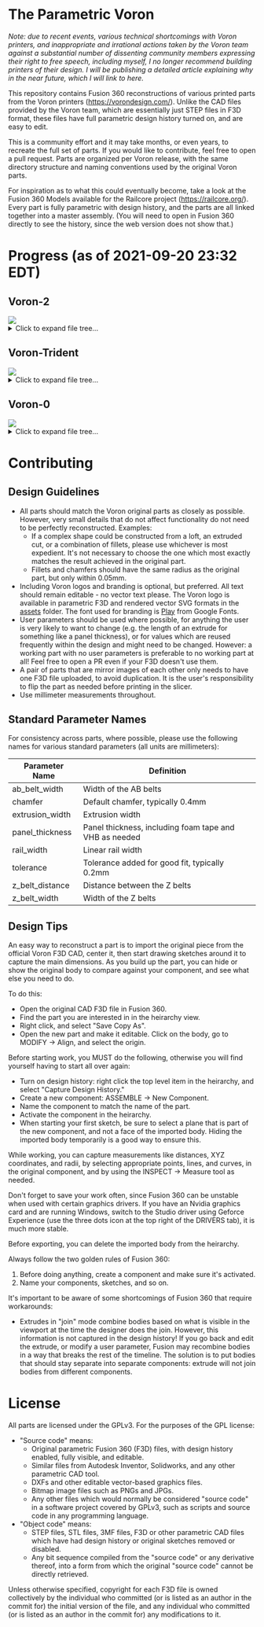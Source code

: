 # The Parametric Voron

_Note: due to recent events, various technical shortcomings with Voron printers,
and inappropriate and irrational actions taken by the Voron team against a
substantial number of dissenting community members expressing their right to
free speech, including myself, I no longer recommend building printers of their
design. I will be publishing a detailed article explaining why in the near future, which I will link to here._

This repository contains Fusion 360 reconstructions of various printed parts from the Voron printers (https://vorondesign.com/). Unlike the CAD files provided by the Voron team, which are essentially just STEP files in F3D format, these files have full parametric design history turned on, and are easy to edit.

This is a community effort and it may take months, or even years, to recreate the full set of parts. If you would like to contribute, feel free to open a pull request. Parts are organized per Voron release, with the same directory structure and naming conventions used by the original Voron parts.

For inspiration as to what this could eventually become, take a look at the Fusion 360 Models available for the Railcore project (https://railcore.org/). Every part is fully parametric with design history, and the parts are all linked together into a master assembly. (You will need to open in Fusion 360 directly to see the history, since the web version does not show that.)

<!-- BEGIN_STATS generated by scripts/stats.py, do not edit -->
# Progress (as of 2021-09-20 23:32 EDT)

## Voron-2
<img src="https://progress-bar.dev/47?width=500&title_width=50&title=%2060%2f129"/>

<details markdown="1"><summary markdown="1">Click to expand file tree...</summary>

- :black_large_square: TEST_PRINTS (1/3, 33%)
  - :black_large_square: Filament Card Caddy 25 ([stl](https://github.com/VoronDesign/Voron-2/blob/Voron2.4/STLs/TEST_PRINTS/Filament%20Card%20Caddy%2025.stl))
  - :black_large_square: Filament Card ([stl](https://github.com/VoronDesign/Voron-2/blob/Voron2.4/STLs/TEST_PRINTS/Filament%20Card.stl))
  - :white_check_mark: [Voron_Design_Cube_v7](./Voron-2/TEST_PRINTS/Voron_Design_Cube_v7.f3d) ([stl](https://github.com/VoronDesign/Voron-2/blob/Voron2.4/STLs/TEST_PRINTS/Voron_Design_Cube_v7.stl), [f3d](./Voron-2/TEST_PRINTS/Voron_Design_Cube_v7.f3d))
- :black_large_square: VORON2.4 (59/126, 47%)
  - :black_large_square: Electronics_Compartment (3/15, 20%)
    - :black_large_square: DIN_Brackets (2/8, 25%)
      - :black_large_square: duet_duex_bracket_x2 ([stl](https://github.com/VoronDesign/Voron-2/blob/Voron2.4/STLs/VORON2.4/Electronics_Compartment/DIN_Brackets/duet_duex_bracket_x2.stl))
      - :black_large_square: lrs_psu_bracket_clip ([stl](https://github.com/VoronDesign/Voron-2/blob/Voron2.4/STLs/VORON2.4/Electronics_Compartment/DIN_Brackets/lrs_psu_bracket_clip.stl))
      - :white_check_mark: [pcb_din_clip_x3](./Voron-2/VORON2.4/Electronics_Compartment/DIN_Brackets/pcb_din_clip_x3.f3d) ([stl](https://github.com/VoronDesign/Voron-2/blob/Voron2.4/STLs/VORON2.4/Electronics_Compartment/DIN_Brackets/pcb_din_clip_x3.stl), [f3d](./Voron-2/VORON2.4/Electronics_Compartment/DIN_Brackets/pcb_din_clip_x3.f3d))
      - :black_large_square: ramps_bracket_x2 ([stl](https://github.com/VoronDesign/Voron-2/blob/Voron2.4/STLs/VORON2.4/Electronics_Compartment/DIN_Brackets/ramps_bracket_x2.stl))
      - :black_large_square: raspberrypi_bracket ([stl](https://github.com/VoronDesign/Voron-2/blob/Voron2.4/STLs/VORON2.4/Electronics_Compartment/DIN_Brackets/raspberrypi_bracket.stl))
      - :black_large_square: rs25_psu_bracket_clip ([stl](https://github.com/VoronDesign/Voron-2/blob/Voron2.4/STLs/VORON2.4/Electronics_Compartment/DIN_Brackets/rs25_psu_bracket_clip.stl))
      - :white_check_mark: [skr_1.3_1.4_bracket_x2](./Voron-2/VORON2.4/Electronics_Compartment/DIN_Brackets/skr_1.3_1.4_bracket_x2.f3d) ([stl](https://github.com/VoronDesign/Voron-2/blob/Voron2.4/STLs/VORON2.4/Electronics_Compartment/DIN_Brackets/skr_1.3_1.4_bracket_x2.stl), [f3d](./Voron-2/VORON2.4/Electronics_Compartment/DIN_Brackets/skr_1.3_1.4_bracket_x2.f3d))
      - :black_large_square: skr_mini_e3_bracket_x2 ([stl](https://github.com/VoronDesign/Voron-2/blob/Voron2.4/STLs/VORON2.4/Electronics_Compartment/DIN_Brackets/skr_mini_e3_bracket_x2.stl))
    - :black_large_square: LCD_Module (1/4, 25%)
      - :black_large_square: [a]_mini12864_case_hinge ([stl](https://github.com/VoronDesign/Voron-2/blob/Voron2.4/STLs/VORON2.4/Electronics_Compartment/LCD_Module/[a]_mini12864_case_hinge.stl))
      - :black_large_square: mini12864_case_front ([stl](https://github.com/VoronDesign/Voron-2/blob/Voron2.4/STLs/VORON2.4/Electronics_Compartment/LCD_Module/mini12864_case_front.stl))
      - :black_large_square: mini12864_case_rear ([stl](https://github.com/VoronDesign/Voron-2/blob/Voron2.4/STLs/VORON2.4/Electronics_Compartment/LCD_Module/mini12864_case_rear.stl))
      - :white_check_mark: [mini12864_spacer](./Voron-2/VORON2.4/Electronics_Compartment/LCD_Module/mini12864_spacer.f3d) ([stl](https://github.com/VoronDesign/Voron-2/blob/Voron2.4/STLs/VORON2.4/Electronics_Compartment/LCD_Module/mini12864_spacer.stl), [f3d](./Voron-2/VORON2.4/Electronics_Compartment/LCD_Module/mini12864_spacer.f3d))
    - :black_large_square: Plug_Panel (0/3, 0%)
      - :black_large_square: [a]_keystone_blank_insert ([stl](https://github.com/VoronDesign/Voron-2/blob/Voron2.4/STLs/VORON2.4/Electronics_Compartment/Plug_Panel/[a]_keystone_blank_insert.stl))
      - :black_large_square: plug_panel ([stl](https://github.com/VoronDesign/Voron-2/blob/Voron2.4/STLs/VORON2.4/Electronics_Compartment/Plug_Panel/plug_panel.stl))
      - :black_large_square: plug_panel_filtered_mains ([stl](https://github.com/VoronDesign/Voron-2/blob/Voron2.4/STLs/VORON2.4/Electronics_Compartment/Plug_Panel/plug_panel_filtered_mains.stl))
  - :black_large_square: Exhaust_Filter (3/4, 75%)
    - :white_check_mark: [[a]_exhaust_filter_mount_x2](./Voron-2/VORON2.4/Exhaust_Filter/[a]_exhaust_filter_mount_x2.f3d) ([stl](https://github.com/VoronDesign/Voron-2/blob/Voron2.4/STLs/VORON2.4/Exhaust_Filter/[a]_exhaust_filter_mount_x2.stl), [f3d](./Voron-2/VORON2.4/Exhaust_Filter/[a]_exhaust_filter_mount_x2.f3d))
    - :white_check_mark: [[a]_filter_access_cover](./Voron-2/VORON2.4/Exhaust_Filter/[a]_filter_access_cover.f3d) ([stl](https://github.com/VoronDesign/Voron-2/blob/Voron2.4/STLs/VORON2.4/Exhaust_Filter/[a]_filter_access_cover.stl), [f3d](./Voron-2/VORON2.4/Exhaust_Filter/[a]_filter_access_cover.f3d))
    - :white_check_mark: [exhaust_filter_grill](./Voron-2/VORON2.4/Exhaust_Filter/exhaust_filter_grill.f3d) ([stl](https://github.com/VoronDesign/Voron-2/blob/Voron2.4/STLs/VORON2.4/Exhaust_Filter/exhaust_filter_grill.stl), [f3d](./Voron-2/VORON2.4/Exhaust_Filter/exhaust_filter_grill.f3d))
    - :black_large_square: exhaust_filter_housing ([stl](https://github.com/VoronDesign/Voron-2/blob/Voron2.4/STLs/VORON2.4/Exhaust_Filter/exhaust_filter_housing.stl))
  - :black_large_square: Gantry (17/52, 33%)
    - :white_check_mark: [[a]_z_belt_clip_lower_x4](./Voron-2/VORON2.4/Gantry/[a]_z_belt_clip_lower_x4.f3d) ([stl](https://github.com/VoronDesign/Voron-2/blob/Voron2.4/STLs/VORON2.4/Gantry/[a]_z_belt_clip_lower_x4.stl), [f3d](./Voron-2/VORON2.4/Gantry/[a]_z_belt_clip_lower_x4.f3d))
    - :white_check_mark: [[a]_z_belt_clip_upper_x4](./Voron-2/VORON2.4/Gantry/[a]_z_belt_clip_upper_x4.f3d) ([stl](https://github.com/VoronDesign/Voron-2/blob/Voron2.4/STLs/VORON2.4/Gantry/[a]_z_belt_clip_upper_x4.stl), [f3d](./Voron-2/VORON2.4/Gantry/[a]_z_belt_clip_upper_x4.f3d))
    - :white_check_mark: [z_chain_bottom_anchor](./Voron-2/VORON2.4/Gantry/z_chain_bottom_anchor.f3d) ([stl](https://github.com/VoronDesign/Voron-2/blob/Voron2.4/STLs/VORON2.4/Gantry/z_chain_bottom_anchor.stl), [f3d](./Voron-2/VORON2.4/Gantry/z_chain_bottom_anchor.f3d))
    - :white_check_mark: [z_chain_guide](./Voron-2/VORON2.4/Gantry/z_chain_guide.f3d) ([stl](https://github.com/VoronDesign/Voron-2/blob/Voron2.4/STLs/VORON2.4/Gantry/z_chain_guide.stl), [f3d](./Voron-2/VORON2.4/Gantry/z_chain_guide.f3d))
    - :black_large_square: AB_Drive_Units (1/6, 17%)
      - :black_large_square: [a]_cable_cover ([stl](https://github.com/VoronDesign/Voron-2/blob/Voron2.4/STLs/VORON2.4/Gantry/AB_Drive_Units/[a]_cable_cover.stl))
      - :white_check_mark: [[a]_z_chain_retainer_bracket_x2](./Voron-2/VORON2.4/Gantry/AB_Drive_Units/[a]_z_chain_retainer_bracket_x2.f3d) ([stl](https://github.com/VoronDesign/Voron-2/blob/Voron2.4/STLs/VORON2.4/Gantry/AB_Drive_Units/[a]_z_chain_retainer_bracket_x2.stl), [f3d](./Voron-2/VORON2.4/Gantry/AB_Drive_Units/[a]_z_chain_retainer_bracket_x2.f3d))
      - :black_large_square: a_drive_frame_lower ([stl](https://github.com/VoronDesign/Voron-2/blob/Voron2.4/STLs/VORON2.4/Gantry/AB_Drive_Units/a_drive_frame_lower.stl))
      - :black_large_square: a_drive_frame_upper ([stl](https://github.com/VoronDesign/Voron-2/blob/Voron2.4/STLs/VORON2.4/Gantry/AB_Drive_Units/a_drive_frame_upper.stl))
      - :black_large_square: b_drive_frame_lower ([stl](https://github.com/VoronDesign/Voron-2/blob/Voron2.4/STLs/VORON2.4/Gantry/AB_Drive_Units/b_drive_frame_lower.stl))
      - :black_large_square: b_drive_frame_upper ([stl](https://github.com/VoronDesign/Voron-2/blob/Voron2.4/STLs/VORON2.4/Gantry/AB_Drive_Units/b_drive_frame_upper.stl))
    - :black_large_square: Front_Idlers (2/6, 33%)
      - :white_check_mark: [[a]_tensioner_left](./Voron-2/VORON2.4/Gantry/Front_Idlers/[a]_tensioner_left.f3d) ([stl](https://github.com/VoronDesign/Voron-2/blob/Voron2.4/STLs/VORON2.4/Gantry/Front_Idlers/[a]_tensioner_left.stl), [f3d](./Voron-2/VORON2.4/Gantry/Front_Idlers/[a]_tensioner_left.f3d))
      - :white_check_mark: [[a]_tensioner_right](./Voron-2/VORON2.4/Gantry/Front_Idlers/[a]_tensioner_left.f3d) ([stl](https://github.com/VoronDesign/Voron-2/blob/Voron2.4/STLs/VORON2.4/Gantry/Front_Idlers/[a]_tensioner_right.stl), [f3d](./Voron-2/VORON2.4/Gantry/Front_Idlers/[a]_tensioner_left.f3d))
      - :black_large_square: front_idler_left_lower ([stl](https://github.com/VoronDesign/Voron-2/blob/Voron2.4/STLs/VORON2.4/Gantry/Front_Idlers/front_idler_left_lower.stl))
      - :black_large_square: front_idler_left_upper ([stl](https://github.com/VoronDesign/Voron-2/blob/Voron2.4/STLs/VORON2.4/Gantry/Front_Idlers/front_idler_left_upper.stl))
      - :black_large_square: front_idler_right_lower ([stl](https://github.com/VoronDesign/Voron-2/blob/Voron2.4/STLs/VORON2.4/Gantry/Front_Idlers/front_idler_right_lower.stl))
      - :black_large_square: front_idler_right_upper ([stl](https://github.com/VoronDesign/Voron-2/blob/Voron2.4/STLs/VORON2.4/Gantry/Front_Idlers/front_idler_right_upper.stl))
    - :black_large_square: X_Axis (7/33, 21%)
      - :black_large_square: XY_Joints (0/8, 0%)
        - :black_large_square: [a]_endstop_pod_hall_effect ([stl](https://github.com/VoronDesign/Voron-2/blob/Voron2.4/STLs/VORON2.4/Gantry/X_Axis/XY_Joints/[a]_endstop_pod_hall_effect.stl))
        - :black_large_square: [a]_endstop_pod_microswitch ([stl](https://github.com/VoronDesign/Voron-2/blob/Voron2.4/STLs/VORON2.4/Gantry/X_Axis/XY_Joints/[a]_endstop_pod_microswitch.stl))
        - :black_large_square: [a]_xy_joint_cable_bridge_generic ([stl](https://github.com/VoronDesign/Voron-2/blob/Voron2.4/STLs/VORON2.4/Gantry/X_Axis/XY_Joints/[a]_xy_joint_cable_bridge_generic.stl))
        - :black_large_square: [a]_xy_joint_cable_bridge_igus ([stl](https://github.com/VoronDesign/Voron-2/blob/Voron2.4/STLs/VORON2.4/Gantry/X_Axis/XY_Joints/[a]_xy_joint_cable_bridge_igus.stl))
        - :black_large_square: xy_joint_left_lower ([stl](https://github.com/VoronDesign/Voron-2/blob/Voron2.4/STLs/VORON2.4/Gantry/X_Axis/XY_Joints/xy_joint_left_lower.stl))
        - :black_large_square: xy_joint_left_upper ([stl](https://github.com/VoronDesign/Voron-2/blob/Voron2.4/STLs/VORON2.4/Gantry/X_Axis/XY_Joints/xy_joint_left_upper.stl))
        - :black_large_square: xy_joint_right_lower ([stl](https://github.com/VoronDesign/Voron-2/blob/Voron2.4/STLs/VORON2.4/Gantry/X_Axis/XY_Joints/xy_joint_right_lower.stl))
        - :black_large_square: xy_joint_right_upper ([stl](https://github.com/VoronDesign/Voron-2/blob/Voron2.4/STLs/VORON2.4/Gantry/X_Axis/XY_Joints/xy_joint_right_upper.stl))
      - :black_large_square: X_Carriage (7/25, 28%)
        - :white_check_mark: [[a]_belt_clamp_x2](./Voron-2/VORON2.4/Gantry/X_Axis/X_Carriage/[a]_belt_clamp_x2.f3d) ([stl](https://github.com/VoronDesign/Voron-2/blob/Voron2.4/STLs/VORON2.4/Gantry/X_Axis/X_Carriage/[a]_belt_clamp_x2.stl), [f3d](./Voron-2/VORON2.4/Gantry/X_Axis/X_Carriage/[a]_belt_clamp_x2.f3d))
        - :black_large_square: [a]_blower_housing_front ([stl](https://github.com/VoronDesign/Voron-2/blob/Voron2.4/STLs/VORON2.4/Gantry/X_Axis/X_Carriage/[a]_blower_housing_front.stl))
        - :black_large_square: blower_housing_rear ([stl](https://github.com/VoronDesign/Voron-2/blob/Voron2.4/STLs/VORON2.4/Gantry/X_Axis/X_Carriage/blower_housing_rear.stl))
        - :black_large_square: hotend_fan_mount ([stl](https://github.com/VoronDesign/Voron-2/blob/Voron2.4/STLs/VORON2.4/Gantry/X_Axis/X_Carriage/hotend_fan_mount.stl))
        - :white_check_mark: [probe_retainer_bracket](./Voron-2/VORON2.4/Gantry/X_Axis/X_Carriage/probe_retainer_bracket.f3d) ([stl](https://github.com/VoronDesign/Voron-2/blob/Voron2.4/STLs/VORON2.4/Gantry/X_Axis/X_Carriage/probe_retainer_bracket.stl), [f3d](./Voron-2/VORON2.4/Gantry/X_Axis/X_Carriage/probe_retainer_bracket.f3d))
        - :black_large_square: x_carriage_frame_left ([stl](https://github.com/VoronDesign/Voron-2/blob/Voron2.4/STLs/VORON2.4/Gantry/X_Axis/X_Carriage/x_carriage_frame_left.stl))
        - :black_large_square: x_carriage_frame_right ([stl](https://github.com/VoronDesign/Voron-2/blob/Voron2.4/STLs/VORON2.4/Gantry/X_Axis/X_Carriage/x_carriage_frame_right.stl))
        - :white_check_mark: [x_carriage_pivot_block](./Voron-2/VORON2.4/Gantry/X_Axis/X_Carriage/x_carriage_pivot_block.f3d) ([stl](https://github.com/VoronDesign/Voron-2/blob/Voron2.4/STLs/VORON2.4/Gantry/X_Axis/X_Carriage/x_carriage_pivot_block.stl), [f3d](./Voron-2/VORON2.4/Gantry/X_Axis/X_Carriage/x_carriage_pivot_block.f3d))
        - :black_large_square: Bowden (0/5, 0%)
          - :black_large_square: bowden_module_front ([stl](https://github.com/VoronDesign/Voron-2/blob/Voron2.4/STLs/VORON2.4/Gantry/X_Axis/X_Carriage/Bowden/bowden_module_front.stl))
          - :black_large_square: bowden_module_rear_generic ([stl](https://github.com/VoronDesign/Voron-2/blob/Voron2.4/STLs/VORON2.4/Gantry/X_Axis/X_Carriage/Bowden/bowden_module_rear_generic.stl))
          - :black_large_square: bowden_module_rear_igus ([stl](https://github.com/VoronDesign/Voron-2/blob/Voron2.4/STLs/VORON2.4/Gantry/X_Axis/X_Carriage/Bowden/bowden_module_rear_igus.stl))
          - :black_large_square: bsp_adapter ([stl](https://github.com/VoronDesign/Voron-2/blob/Voron2.4/STLs/VORON2.4/Gantry/X_Axis/X_Carriage/Bowden/bsp_adapter.stl))
          - :black_large_square: tl_collet_adapter ([stl](https://github.com/VoronDesign/Voron-2/blob/Voron2.4/STLs/VORON2.4/Gantry/X_Axis/X_Carriage/Bowden/tl_collet_adapter.stl))
        - :black_large_square: Direct_Feed (4/8, 50%)
          - :black_large_square: [a]_connector_cover ([stl](https://github.com/VoronDesign/Voron-2/blob/Voron2.4/STLs/VORON2.4/Gantry/X_Axis/X_Carriage/Direct_Feed/[a]_connector_cover.stl))
          - :black_large_square: [a]_guidler ([stl](https://github.com/VoronDesign/Voron-2/blob/Voron2.4/STLs/VORON2.4/Gantry/X_Axis/X_Carriage/Direct_Feed/[a]_guidler.stl))
          - :white_check_mark: [[a]_latch](./Voron-2/VORON2.4/Gantry/X_Axis/X_Carriage/Direct_Feed/[a]_latch.f3d) ([stl](https://github.com/VoronDesign/Voron-2/blob/Voron2.4/STLs/VORON2.4/Gantry/X_Axis/X_Carriage/Direct_Feed/[a]_latch.stl), [f3d](./Voron-2/VORON2.4/Gantry/X_Axis/X_Carriage/Direct_Feed/[a]_latch.f3d))
          - :white_check_mark: [chain_anchor_generic](./Voron-2/VORON2.4/Gantry/X_Axis/X_Carriage/Direct_Feed/chain_anchor_generic.f3d) ([stl](https://github.com/VoronDesign/Voron-2/blob/Voron2.4/STLs/VORON2.4/Gantry/X_Axis/X_Carriage/Direct_Feed/chain_anchor_generic.stl), [f3d](./Voron-2/VORON2.4/Gantry/X_Axis/X_Carriage/Direct_Feed/chain_anchor_generic.f3d))
          - :white_check_mark: [chain_anchor_igus](./Voron-2/VORON2.4/Gantry/X_Axis/X_Carriage/Direct_Feed/chain_anchor_igus.f3d) ([stl](https://github.com/VoronDesign/Voron-2/blob/Voron2.4/STLs/VORON2.4/Gantry/X_Axis/X_Carriage/Direct_Feed/chain_anchor_igus.stl), [f3d](./Voron-2/VORON2.4/Gantry/X_Axis/X_Carriage/Direct_Feed/chain_anchor_igus.f3d))
          - :black_large_square: extruder_body ([stl](https://github.com/VoronDesign/Voron-2/blob/Voron2.4/STLs/VORON2.4/Gantry/X_Axis/X_Carriage/Direct_Feed/extruder_body.stl))
          - :black_large_square: extruder_motor_plate ([stl](https://github.com/VoronDesign/Voron-2/blob/Voron2.4/STLs/VORON2.4/Gantry/X_Axis/X_Carriage/Direct_Feed/extruder_motor_plate.stl))
          - :white_check_mark: [latch_shuttle](./Voron-2/VORON2.4/Gantry/X_Axis/X_Carriage/Direct_Feed/latch_shuttle.f3d) ([stl](https://github.com/VoronDesign/Voron-2/blob/Voron2.4/STLs/VORON2.4/Gantry/X_Axis/X_Carriage/Direct_Feed/latch_shuttle.stl), [f3d](./Voron-2/VORON2.4/Gantry/X_Axis/X_Carriage/Direct_Feed/latch_shuttle.f3d))
        - :black_large_square: Printheads (0/4, 0%)
          - :black_large_square: E3D_V6 (0/2, 0%)
            - :black_large_square: printhead_front_e3dv6 ([stl](https://github.com/VoronDesign/Voron-2/blob/Voron2.4/STLs/VORON2.4/Gantry/X_Axis/X_Carriage/Printheads/E3D_V6/printhead_front_e3dv6.stl))
            - :black_large_square: printhead_rear_e3dv6 ([stl](https://github.com/VoronDesign/Voron-2/blob/Voron2.4/STLs/VORON2.4/Gantry/X_Axis/X_Carriage/Printheads/E3D_V6/printhead_rear_e3dv6.stl))
          - :black_large_square: TriangleLab_Dragon (0/2, 0%)
            - :black_large_square: printhead_front_dragon ([stl](https://github.com/VoronDesign/Voron-2/blob/Voron2.4/STLs/VORON2.4/Gantry/X_Axis/X_Carriage/Printheads/TriangleLab_Dragon/printhead_front_dragon.stl))
            - :black_large_square: printhead_rear_dragon ([stl](https://github.com/VoronDesign/Voron-2/blob/Voron2.4/STLs/VORON2.4/Gantry/X_Axis/X_Carriage/Printheads/TriangleLab_Dragon/printhead_rear_dragon.stl))
    - :white_check_mark: Z_Joints (3/3, 100%)
      - :white_check_mark: [z_joint_lower_x4](./Voron-2/VORON2.4/Gantry/Z_Joints/z_joint_lower_x4.f3d) ([stl](https://github.com/VoronDesign/Voron-2/blob/Voron2.4/STLs/VORON2.4/Gantry/Z_Joints/z_joint_lower_x4.stl), [f3d](./Voron-2/VORON2.4/Gantry/Z_Joints/z_joint_lower_x4.f3d))
      - :white_check_mark: [z_joint_upper_hall_effect](./Voron-2/VORON2.4/Gantry/Z_Joints/z_joint_upper_hall_effect.f3d) ([stl](https://github.com/VoronDesign/Voron-2/blob/Voron2.4/STLs/VORON2.4/Gantry/Z_Joints/z_joint_upper_hall_effect.stl), [f3d](./Voron-2/VORON2.4/Gantry/Z_Joints/z_joint_upper_hall_effect.f3d))
      - :white_check_mark: [z_joint_upper_x4](./Voron-2/VORON2.4/Gantry/Z_Joints/z_joint_upper_x4.f3d) ([stl](https://github.com/VoronDesign/Voron-2/blob/Voron2.4/STLs/VORON2.4/Gantry/Z_Joints/z_joint_upper_x4.stl), [f3d](./Voron-2/VORON2.4/Gantry/Z_Joints/z_joint_upper_x4.f3d))
  - :black_large_square: Panel_Mounting (10/12, 83%)
    - :black_large_square: bottom_panel_clip_x4 ([stl](https://github.com/VoronDesign/Voron-2/blob/Voron2.4/STLs/VORON2.4/Panel_Mounting/bottom_panel_clip_x4.stl))
    - :black_large_square: bottom_panel_hinge_x2 ([stl](https://github.com/VoronDesign/Voron-2/blob/Voron2.4/STLs/VORON2.4/Panel_Mounting/bottom_panel_hinge_x2.stl))
    - :white_check_mark: [corner_panel_clip_3mm_x12](./Voron-2/VORON2.4/Panel_Mounting/corner_panel_clip_3mm_x12.f3d) ([stl](https://github.com/VoronDesign/Voron-2/blob/Voron2.4/STLs/VORON2.4/Panel_Mounting/corner_panel_clip_3mm_x12.stl), [f3d](./Voron-2/VORON2.4/Panel_Mounting/corner_panel_clip_3mm_x12.f3d))
    - :white_check_mark: [corner_panel_clip_6mm_x4](./Voron-2/VORON2.4/Panel_Mounting/corner_panel_clip_3mm_x12.f3d) ([stl](https://github.com/VoronDesign/Voron-2/blob/Voron2.4/STLs/VORON2.4/Panel_Mounting/corner_panel_clip_6mm_x4.stl), [f3d](./Voron-2/VORON2.4/Panel_Mounting/corner_panel_clip_3mm_x12.f3d))
    - :white_check_mark: [midspan_panel_clip_3mm_x12](./Voron-2/VORON2.4/Panel_Mounting/midspan_panel_clip_3mm_x12.f3d) ([stl](https://github.com/VoronDesign/Voron-2/blob/Voron2.4/STLs/VORON2.4/Panel_Mounting/midspan_panel_clip_3mm_x12.stl), [f3d](./Voron-2/VORON2.4/Panel_Mounting/midspan_panel_clip_3mm_x12.f3d))
    - :white_check_mark: [midspan_panel_clip_6mm_x3](./Voron-2/VORON2.4/Panel_Mounting/midspan_panel_clip_3mm_x12.f3d) ([stl](https://github.com/VoronDesign/Voron-2/blob/Voron2.4/STLs/VORON2.4/Panel_Mounting/midspan_panel_clip_6mm_x3.stl), [f3d](./Voron-2/VORON2.4/Panel_Mounting/midspan_panel_clip_3mm_x12.f3d))
    - :white_check_mark: [z_belt_cover_a_x2](./Voron-2/VORON2.4/Panel_Mounting/z_belt_cover_a_x2.f3d) ([stl](https://github.com/VoronDesign/Voron-2/blob/Voron2.4/STLs/VORON2.4/Panel_Mounting/z_belt_cover_a_x2.stl), [f3d](./Voron-2/VORON2.4/Panel_Mounting/z_belt_cover_a_x2.f3d))
    - :white_check_mark: [z_belt_cover_b_x2](./Voron-2/VORON2.4/Panel_Mounting/z_belt_cover_a_x2.f3d) ([stl](https://github.com/VoronDesign/Voron-2/blob/Voron2.4/STLs/VORON2.4/Panel_Mounting/z_belt_cover_b_x2.stl), [f3d](./Voron-2/VORON2.4/Panel_Mounting/z_belt_cover_a_x2.f3d))
    - :white_check_mark: Front_Doors (4/4, 100%)
      - :white_check_mark: [door_hinge_x4](./Voron-2/VORON2.4/Panel_Mounting/Front_Doors/door_hinge_x4.f3d) ([stl](https://github.com/VoronDesign/Voron-2/blob/Voron2.4/STLs/VORON2.4/Panel_Mounting/Front_Doors/door_hinge_x4.stl), [f3d](./Voron-2/VORON2.4/Panel_Mounting/Front_Doors/door_hinge_x4.f3d))
      - :white_check_mark: [handle_a_x2](./Voron-2/VORON2.4/Panel_Mounting/Front_Doors/handle_a_x2.f3d) ([stl](https://github.com/VoronDesign/Voron-2/blob/Voron2.4/STLs/VORON2.4/Panel_Mounting/Front_Doors/handle_a_x2.stl), [f3d](./Voron-2/VORON2.4/Panel_Mounting/Front_Doors/handle_a_x2.f3d))
      - :white_check_mark: [handle_b_x2](./Voron-2/VORON2.4/Panel_Mounting/Front_Doors/handle_a_x2.f3d) ([stl](https://github.com/VoronDesign/Voron-2/blob/Voron2.4/STLs/VORON2.4/Panel_Mounting/Front_Doors/handle_b_x2.stl), [f3d](./Voron-2/VORON2.4/Panel_Mounting/Front_Doors/handle_a_x2.f3d))
      - :white_check_mark: [latch_x2](./Voron-2/VORON2.4/Panel_Mounting/Front_Doors/latch_x2.f3d) ([stl](https://github.com/VoronDesign/Voron-2/blob/Voron2.4/STLs/VORON2.4/Panel_Mounting/Front_Doors/latch_x2.stl), [f3d](./Voron-2/VORON2.4/Panel_Mounting/Front_Doors/latch_x2.f3d))
  - :black_large_square: Skirts (7/16, 44%)
    - :white_check_mark: [[a]_60mm_fan_blank_insert_x2](./Voron-2/VORON2.4/Skirts/[a]_60mm_fan_blank_insert_x2.f3d) ([stl](https://github.com/VoronDesign/Voron-2/blob/Voron2.4/STLs/VORON2.4/Skirts/[a]_60mm_fan_blank_insert_x2.stl), [f3d](./Voron-2/VORON2.4/Skirts/[a]_60mm_fan_blank_insert_x2.f3d))
    - :black_large_square: [a]_belt_guard_a_x2 ([stl](https://github.com/VoronDesign/Voron-2/blob/Voron2.4/STLs/VORON2.4/Skirts/[a]_belt_guard_a_x2.stl))
    - :black_large_square: [a]_belt_guard_b_x2 ([stl](https://github.com/VoronDesign/Voron-2/blob/Voron2.4/STLs/VORON2.4/Skirts/[a]_belt_guard_b_x2.stl))
    - :black_large_square: side_fan_support_x2 ([stl](https://github.com/VoronDesign/Voron-2/blob/Voron2.4/STLs/VORON2.4/Skirts/side_fan_support_x2.stl))
    - :black_large_square: 250 (2/4, 50%)
      - :black_large_square: front_rear_skirt_a_250_x2 ([stl](https://github.com/VoronDesign/Voron-2/blob/Voron2.4/STLs/VORON2.4/Skirts/250/front_rear_skirt_a_250_x2.stl))
      - :black_large_square: front_rear_skirt_b_250_x2 ([stl](https://github.com/VoronDesign/Voron-2/blob/Voron2.4/STLs/VORON2.4/Skirts/250/front_rear_skirt_b_250_x2.stl))
      - :white_check_mark: [side_skirt_a_250_x2](./Voron-2/VORON2.4/Skirts/300/side_skirt_a_300_x2.f3d) ([stl](https://github.com/VoronDesign/Voron-2/blob/Voron2.4/STLs/VORON2.4/Skirts/250/side_skirt_a_250_x2.stl), [f3d](./Voron-2/VORON2.4/Skirts/300/side_skirt_a_300_x2.f3d))
      - :white_check_mark: [side_skirt_b_250_x2](./Voron-2/VORON2.4/Skirts/300/side_skirt_a_300_x2.f3d) ([stl](https://github.com/VoronDesign/Voron-2/blob/Voron2.4/STLs/VORON2.4/Skirts/250/side_skirt_b_250_x2.stl), [f3d](./Voron-2/VORON2.4/Skirts/300/side_skirt_a_300_x2.f3d))
    - :black_large_square: 300 (2/4, 50%)
      - :black_large_square: front_rear_skirt_a_300_x2 ([stl](https://github.com/VoronDesign/Voron-2/blob/Voron2.4/STLs/VORON2.4/Skirts/300/front_rear_skirt_a_300_x2.stl))
      - :black_large_square: front_rear_skirt_b_300_x2 ([stl](https://github.com/VoronDesign/Voron-2/blob/Voron2.4/STLs/VORON2.4/Skirts/300/front_rear_skirt_b_300_x2.stl))
      - :white_check_mark: [side_skirt_a_300_x2](./Voron-2/VORON2.4/Skirts/300/side_skirt_a_300_x2.f3d) ([stl](https://github.com/VoronDesign/Voron-2/blob/Voron2.4/STLs/VORON2.4/Skirts/300/side_skirt_a_300_x2.stl), [f3d](./Voron-2/VORON2.4/Skirts/300/side_skirt_a_300_x2.f3d))
      - :white_check_mark: [side_skirt_b_300_x2](./Voron-2/VORON2.4/Skirts/300/side_skirt_a_300_x2.f3d) ([stl](https://github.com/VoronDesign/Voron-2/blob/Voron2.4/STLs/VORON2.4/Skirts/300/side_skirt_b_300_x2.stl), [f3d](./Voron-2/VORON2.4/Skirts/300/side_skirt_a_300_x2.f3d))
    - :black_large_square: 350 (2/4, 50%)
      - :black_large_square: front_rear_skirt_a_350_x2 ([stl](https://github.com/VoronDesign/Voron-2/blob/Voron2.4/STLs/VORON2.4/Skirts/350/front_rear_skirt_a_350_x2.stl))
      - :black_large_square: front_rear_skirt_b_350_x2 ([stl](https://github.com/VoronDesign/Voron-2/blob/Voron2.4/STLs/VORON2.4/Skirts/350/front_rear_skirt_b_350_x2.stl))
      - :white_check_mark: [side_skirt_a_350_x2](./Voron-2/VORON2.4/Skirts/300/side_skirt_a_300_x2.f3d) ([stl](https://github.com/VoronDesign/Voron-2/blob/Voron2.4/STLs/VORON2.4/Skirts/350/side_skirt_a_350_x2.stl), [f3d](./Voron-2/VORON2.4/Skirts/300/side_skirt_a_300_x2.f3d))
      - :white_check_mark: [side_skirt_b_350_x2](./Voron-2/VORON2.4/Skirts/300/side_skirt_a_300_x2.f3d) ([stl](https://github.com/VoronDesign/Voron-2/blob/Voron2.4/STLs/VORON2.4/Skirts/350/side_skirt_b_350_x2.stl), [f3d](./Voron-2/VORON2.4/Skirts/300/side_skirt_a_300_x2.f3d))
  - :white_check_mark: Spool_Management (2/2, 100%)
    - :white_check_mark: [bowen_retainer](./Voron-2/VORON2.4/Spool_Management/bowen_retainer.f3d) ([stl](https://github.com/VoronDesign/Voron-2/blob/Voron2.4/STLs/VORON2.4/Spool_Management/bowen_retainer.stl), [f3d](./Voron-2/VORON2.4/Spool_Management/bowen_retainer.f3d))
    - :white_check_mark: [spool_holder](./Voron-2/VORON2.4/Spool_Management/spool_holder.f3d) ([stl](https://github.com/VoronDesign/Voron-2/blob/Voron2.4/STLs/VORON2.4/Spool_Management/spool_holder.stl), [f3d](./Voron-2/VORON2.4/Spool_Management/spool_holder.f3d))
  - :white_check_mark: Tools (2/2, 100%)
    - :white_check_mark: [bed_hole_marking_template_x1_Rev2](./Voron-2/VORON2.4/Tools/bed_hole_marking_template_x1_Rev2.f3d) ([stl](https://github.com/VoronDesign/Voron-2/blob/Voron2.4/STLs/VORON2.4/Tools/bed_hole_marking_template_x1_Rev2.stl), [f3d](./Voron-2/VORON2.4/Tools/bed_hole_marking_template_x1_Rev2.f3d))
    - :white_check_mark: [rail_installation_guide_center_x2](./Voron-2/VORON2.4/Tools/rail_installation_guide_center_x2.f3d) ([stl](https://github.com/VoronDesign/Voron-2/blob/Voron2.4/STLs/VORON2.4/Tools/rail_installation_guide_center_x2.stl), [f3d](./Voron-2/VORON2.4/Tools/rail_installation_guide_center_x2.f3d))
  - :black_large_square: Z_Drive (10/11, 91%)
    - :white_check_mark: [[a]_belt_tensioner_a_x2](./Voron-2/VORON2.4/Z_Drive/[a]_belt_tensioner_a_x2.f3d) ([stl](https://github.com/VoronDesign/Voron-2/blob/Voron2.4/STLs/VORON2.4/Z_Drive/[a]_belt_tensioner_a_x2.stl), [f3d](./Voron-2/VORON2.4/Z_Drive/[a]_belt_tensioner_a_x2.f3d))
    - :white_check_mark: [[a]_belt_tensioner_b_x2](./Voron-2/VORON2.4/Z_Drive/[a]_belt_tensioner_a_x2.f3d) ([stl](https://github.com/VoronDesign/Voron-2/blob/Voron2.4/STLs/VORON2.4/Z_Drive/[a]_belt_tensioner_b_x2.stl), [f3d](./Voron-2/VORON2.4/Z_Drive/[a]_belt_tensioner_a_x2.f3d))
    - :black_large_square: [a]_stopgap_80T_hubbed_gear ([stl](https://github.com/VoronDesign/Voron-2/blob/Voron2.4/STLs/VORON2.4/Z_Drive/[a]_stopgap_80T_hubbed_gear.stl))
    - :white_check_mark: [[a]_z_drive_baseplate_a_x2](./Voron-2/VORON2.4/Z_Drive/[a]_z_drive_baseplate_a_x2.f3d) ([stl](https://github.com/VoronDesign/Voron-2/blob/Voron2.4/STLs/VORON2.4/Z_Drive/[a]_z_drive_baseplate_a_x2.stl), [f3d](./Voron-2/VORON2.4/Z_Drive/[a]_z_drive_baseplate_a_x2.f3d))
    - :white_check_mark: [[a]_z_drive_baseplate_b_x2](./Voron-2/VORON2.4/Z_Drive/[a]_z_drive_baseplate_a_x2.f3d) ([stl](https://github.com/VoronDesign/Voron-2/blob/Voron2.4/STLs/VORON2.4/Z_Drive/[a]_z_drive_baseplate_b_x2.stl), [f3d](./Voron-2/VORON2.4/Z_Drive/[a]_z_drive_baseplate_a_x2.f3d))
    - :white_check_mark: [z_drive_main_a_x2](./Voron-2/VORON2.4/Z_Drive/z_drive_main_a_x2.f3d) ([stl](https://github.com/VoronDesign/Voron-2/blob/Voron2.4/STLs/VORON2.4/Z_Drive/z_drive_main_a_x2.stl), [f3d](./Voron-2/VORON2.4/Z_Drive/z_drive_main_a_x2.f3d))
    - :white_check_mark: [z_drive_main_b_x2](./Voron-2/VORON2.4/Z_Drive/z_drive_main_a_x2.f3d) ([stl](https://github.com/VoronDesign/Voron-2/blob/Voron2.4/STLs/VORON2.4/Z_Drive/z_drive_main_b_x2.stl), [f3d](./Voron-2/VORON2.4/Z_Drive/z_drive_main_a_x2.f3d))
    - :white_check_mark: [z_drive_retainer_a_x2](./Voron-2/VORON2.4/Z_Drive/z_drive_retainer_a_x2.f3d) ([stl](https://github.com/VoronDesign/Voron-2/blob/Voron2.4/STLs/VORON2.4/Z_Drive/z_drive_retainer_a_x2.stl), [f3d](./Voron-2/VORON2.4/Z_Drive/z_drive_retainer_a_x2.f3d))
    - :white_check_mark: [z_drive_retainer_b_x2](./Voron-2/VORON2.4/Z_Drive/z_drive_retainer_a_x2.f3d) ([stl](https://github.com/VoronDesign/Voron-2/blob/Voron2.4/STLs/VORON2.4/Z_Drive/z_drive_retainer_b_x2.stl), [f3d](./Voron-2/VORON2.4/Z_Drive/z_drive_retainer_a_x2.f3d))
    - :white_check_mark: [z_motor_mount_a_x2](./Voron-2/VORON2.4/Z_Drive/z_motor_mount_a_x2.f3d) ([stl](https://github.com/VoronDesign/Voron-2/blob/Voron2.4/STLs/VORON2.4/Z_Drive/z_motor_mount_a_x2.stl), [f3d](./Voron-2/VORON2.4/Z_Drive/z_motor_mount_a_x2.f3d))
    - :white_check_mark: [z_motor_mount_b_x2](./Voron-2/VORON2.4/Z_Drive/z_motor_mount_a_x2.f3d) ([stl](https://github.com/VoronDesign/Voron-2/blob/Voron2.4/STLs/VORON2.4/Z_Drive/z_motor_mount_b_x2.stl), [f3d](./Voron-2/VORON2.4/Z_Drive/z_motor_mount_a_x2.f3d))
  - :white_check_mark: Z_Endstop (1/1, 100%)
    - :white_check_mark: [nozzle_probe](./Voron-2/VORON2.4/Z_Endstop/nozzle_probe.f3d) ([stl](https://github.com/VoronDesign/Voron-2/blob/Voron2.4/STLs/VORON2.4/Z_Endstop/nozzle_probe.stl), [f3d](./Voron-2/VORON2.4/Z_Endstop/nozzle_probe.f3d))
  - :white_check_mark: Z_Idlers (4/4, 100%)
    - :white_check_mark: [[a]_z_tensioner_x4_6mm](./Voron-2/VORON2.4/Z_Idlers/[a]_z_tensioner_x4_6mm.f3d) ([stl](https://github.com/VoronDesign/Voron-2/blob/Voron2.4/STLs/VORON2.4/Z_Idlers/[a]_z_tensioner_x4_6mm.stl), [f3d](./Voron-2/VORON2.4/Z_Idlers/[a]_z_tensioner_x4_6mm.f3d))
    - :white_check_mark: [[a]_z_tensioner_x4_9mm](./Voron-2/VORON2.4/Z_Idlers/[a]_z_tensioner_x4_6mm.f3d) ([stl](https://github.com/VoronDesign/Voron-2/blob/Voron2.4/STLs/VORON2.4/Z_Idlers/[a]_z_tensioner_x4_9mm.stl), [f3d](./Voron-2/VORON2.4/Z_Idlers/[a]_z_tensioner_x4_6mm.f3d))
    - :white_check_mark: [z_tensioner_bracket_a_x2](./Voron-2/VORON2.4/Z_Idlers/z_tensioner_bracket_a_x2.f3d) ([stl](https://github.com/VoronDesign/Voron-2/blob/Voron2.4/STLs/VORON2.4/Z_Idlers/z_tensioner_bracket_a_x2.stl), [f3d](./Voron-2/VORON2.4/Z_Idlers/z_tensioner_bracket_a_x2.f3d))
    - :white_check_mark: [z_tensioner_bracket_b_x2](./Voron-2/VORON2.4/Z_Idlers/z_tensioner_bracket_a_x2.f3d) ([stl](https://github.com/VoronDesign/Voron-2/blob/Voron2.4/STLs/VORON2.4/Z_Idlers/z_tensioner_bracket_b_x2.stl), [f3d](./Voron-2/VORON2.4/Z_Idlers/z_tensioner_bracket_a_x2.f3d))
  - :black_large_square: ZipChain (0/7, 0%)
    - :black_large_square: XY (0/3, 0%)
      - :black_large_square: zipchain2_xy_end ([stl](https://github.com/VoronDesign/Voron-2/blob/Voron2.4/STLs/VORON2.4/ZipChain/XY/zipchain2_xy_end.stl))
      - :black_large_square: zipchain2_xy_link_a ([stl](https://github.com/VoronDesign/Voron-2/blob/Voron2.4/STLs/VORON2.4/ZipChain/XY/zipchain2_xy_link_a.stl))
      - :black_large_square: zipchain2_xy_link_b ([stl](https://github.com/VoronDesign/Voron-2/blob/Voron2.4/STLs/VORON2.4/ZipChain/XY/zipchain2_xy_link_b.stl))
    - :black_large_square: Z (0/4, 0%)
      - :black_large_square: zipchain2_z_end ([stl](https://github.com/VoronDesign/Voron-2/blob/Voron2.4/STLs/VORON2.4/ZipChain/Z/zipchain2_z_end.stl))
      - :black_large_square: zipchain2_z_link_a ([stl](https://github.com/VoronDesign/Voron-2/blob/Voron2.4/STLs/VORON2.4/ZipChain/Z/zipchain2_z_link_a.stl))
      - :black_large_square: zipchain2_z_link_b ([stl](https://github.com/VoronDesign/Voron-2/blob/Voron2.4/STLs/VORON2.4/ZipChain/Z/zipchain2_z_link_b.stl))
      - :black_large_square: zipchain2_z_link_b_locking ([stl](https://github.com/VoronDesign/Voron-2/blob/Voron2.4/STLs/VORON2.4/ZipChain/Z/zipchain2_z_link_b_locking.stl))
</details>

## Voron-Trident
<img src="https://progress-bar.dev/9?width=500&title_width=50&title=%2013%2f138"/>

<details markdown="1"><summary markdown="1">Click to expand file tree...</summary>

- :black_large_square: ElectronicsBay (0/17, 0%)
  - :black_large_square: DIN_center_support_x2 ([stl](https://github.com/VoronDesign/Voron-Trident/blob/main/STLs/ElectronicsBay/DIN_center_support_x2.stl))
  - :black_large_square: DIN_frame_mount_x4 ([stl](https://github.com/VoronDesign/Voron-Trident/blob/main/STLs/ElectronicsBay/DIN_frame_mount_x4.stl))
  - :black_large_square: PSU_stabilizer_50mm ([stl](https://github.com/VoronDesign/Voron-Trident/blob/main/STLs/ElectronicsBay/PSU_stabilizer_50mm.stl))
  - :black_large_square: cable_frame_anchor_x6 ([stl](https://github.com/VoronDesign/Voron-Trident/blob/main/STLs/ElectronicsBay/cable_frame_anchor_x6.stl))
  - :black_large_square: lrs_psu_bracket_x2 ([stl](https://github.com/VoronDesign/Voron-Trident/blob/main/STLs/ElectronicsBay/lrs_psu_bracket_x2.stl))
  - :black_large_square: pcb_din_clip_v2_x5 ([stl](https://github.com/VoronDesign/Voron-Trident/blob/main/STLs/ElectronicsBay/pcb_din_clip_v2_x5.stl))
  - :black_large_square: raspberrypi_bracket ([stl](https://github.com/VoronDesign/Voron-Trident/blob/main/STLs/ElectronicsBay/raspberrypi_bracket.stl))
  - :black_large_square: rs25_psu_bracket ([stl](https://github.com/VoronDesign/Voron-Trident/blob/main/STLs/ElectronicsBay/rs25_psu_bracket.stl))
  - :black_large_square: Controller_Mounts (0/7, 0%)
    - :black_large_square: BTT_MOT_EXP_bracket ([stl](https://github.com/VoronDesign/Voron-Trident/blob/main/STLs/ElectronicsBay/Controller_Mounts/BTT_MOT_EXP_bracket.stl))
    - :black_large_square: Duet2_Duet3Mini5_bracket_2pc ([stl](https://github.com/VoronDesign/Voron-Trident/blob/main/STLs/ElectronicsBay/Controller_Mounts/Duet2_Duet3Mini5_bracket_2pc.stl))
    - :black_large_square: GTR_bracket_2pc ([stl](https://github.com/VoronDesign/Voron-Trident/blob/main/STLs/ElectronicsBay/Controller_Mounts/GTR_bracket_2pc.stl))
    - :black_large_square: Octopus_bracket_2pc ([stl](https://github.com/VoronDesign/Voron-Trident/blob/main/STLs/ElectronicsBay/Controller_Mounts/Octopus_bracket_2pc.stl))
    - :black_large_square: SKR_Pro_bracket_2pc ([stl](https://github.com/VoronDesign/Voron-Trident/blob/main/STLs/ElectronicsBay/Controller_Mounts/SKR_Pro_bracket_2pc.stl))
    - :black_large_square: SKR_bracket_inline_2pc ([stl](https://github.com/VoronDesign/Voron-Trident/blob/main/STLs/ElectronicsBay/Controller_Mounts/SKR_bracket_inline_2pc.stl))
    - :black_large_square: Spider_bracket_2pc ([stl](https://github.com/VoronDesign/Voron-Trident/blob/main/STLs/ElectronicsBay/Controller_Mounts/Spider_bracket_2pc.stl))
  - :black_large_square: Other_PS_Mounts (0/2, 0%)
    - :black_large_square: UHP_200_Mount_x2 ([stl](https://github.com/VoronDesign/Voron-Trident/blob/main/STLs/ElectronicsBay/Other_PS_Mounts/UHP_200_Mount_x2.stl))
    - :black_large_square: UHP_350_Mount_x2 ([stl](https://github.com/VoronDesign/Voron-Trident/blob/main/STLs/ElectronicsBay/Other_PS_Mounts/UHP_350_Mount_x2.stl))
- :black_large_square: Exhaust_Filter (1/4, 25%)
  - :black_large_square: [a]_exhaust_filter_mount_x2 ([stl](https://github.com/VoronDesign/Voron-Trident/blob/main/STLs/Exhaust_Filter/[a]_exhaust_filter_mount_x2.stl))
  - :black_large_square: [a]_filter_access_cover ([stl](https://github.com/VoronDesign/Voron-Trident/blob/main/STLs/Exhaust_Filter/[a]_filter_access_cover.stl))
  - :white_check_mark: [exhaust_filter_grill](Voron-2/VORON2.4/Exhaust_Filter/exhaust_filter_grill.f3d) ([stl](https://github.com/VoronDesign/Voron-Trident/blob/main/STLs/Exhaust_Filter/exhaust_filter_grill.stl), [f3d](Voron-2/VORON2.4/Exhaust_Filter/exhaust_filter_grill.f3d))
  - :black_large_square: exhaust_filter_housing ([stl](https://github.com/VoronDesign/Voron-Trident/blob/main/STLs/Exhaust_Filter/exhaust_filter_housing.stl))
- :black_large_square: Gantry (5/47, 11%)
  - :black_large_square: AB_Drive_Units (0/7, 0%)
    - :black_large_square: [a]_wire_cover ([stl](https://github.com/VoronDesign/Voron-Trident/blob/main/STLs/Gantry/AB_Drive_Units/[a]_wire_cover.stl))
    - :black_large_square: [a]_y_endstop_bumper ([stl](https://github.com/VoronDesign/Voron-Trident/blob/main/STLs/Gantry/AB_Drive_Units/[a]_y_endstop_bumper.stl))
    - :black_large_square: [a]_y_endstop_housing ([stl](https://github.com/VoronDesign/Voron-Trident/blob/main/STLs/Gantry/AB_Drive_Units/[a]_y_endstop_housing.stl))
    - :black_large_square: a_drive_frame_lower ([stl](https://github.com/VoronDesign/Voron-Trident/blob/main/STLs/Gantry/AB_Drive_Units/a_drive_frame_lower.stl))
    - :black_large_square: a_drive_frame_upper ([stl](https://github.com/VoronDesign/Voron-Trident/blob/main/STLs/Gantry/AB_Drive_Units/a_drive_frame_upper.stl))
    - :black_large_square: b_drive_frame_lower ([stl](https://github.com/VoronDesign/Voron-Trident/blob/main/STLs/Gantry/AB_Drive_Units/b_drive_frame_lower.stl))
    - :black_large_square: b_drive_frame_upper ([stl](https://github.com/VoronDesign/Voron-Trident/blob/main/STLs/Gantry/AB_Drive_Units/b_drive_frame_upper.stl))
  - :black_large_square: Front_Idlers (2/4, 50%)
    - :white_check_mark: [[a]_tensioner_left](Voron-2/VORON2.4/Gantry/Front_Idlers/[a]_tensioner_left.f3d) ([stl](https://github.com/VoronDesign/Voron-Trident/blob/main/STLs/Gantry/Front_Idlers/[a]_tensioner_left.stl), [f3d](Voron-2/VORON2.4/Gantry/Front_Idlers/[a]_tensioner_left.f3d))
    - :white_check_mark: [[a]_tensioner_right](Voron-2/VORON2.4/Gantry/Front_Idlers/[a]_tensioner_left.f3d) ([stl](https://github.com/VoronDesign/Voron-Trident/blob/main/STLs/Gantry/Front_Idlers/[a]_tensioner_right.stl), [f3d](Voron-2/VORON2.4/Gantry/Front_Idlers/[a]_tensioner_left.f3d))
    - :black_large_square: front_idler_a_x2 ([stl](https://github.com/VoronDesign/Voron-Trident/blob/main/STLs/Gantry/Front_Idlers/front_idler_a_x2.stl))
    - :black_large_square: front_idler_b_x2 ([stl](https://github.com/VoronDesign/Voron-Trident/blob/main/STLs/Gantry/Front_Idlers/front_idler_b_x2.stl))
  - :black_large_square: X_Axis (3/36, 8%)
    - :black_large_square: XY_Joints (0/8, 0%)
      - :black_large_square: [a]_endstop_pod_hall_effect ([stl](https://github.com/VoronDesign/Voron-Trident/blob/main/STLs/Gantry/X_Axis/XY_Joints/[a]_endstop_pod_hall_effect.stl))
      - :black_large_square: [a]_endstop_pod_microswitch ([stl](https://github.com/VoronDesign/Voron-Trident/blob/main/STLs/Gantry/X_Axis/XY_Joints/[a]_endstop_pod_microswitch.stl))
      - :black_large_square: [a]_xy_joint_cable_bridge_2hole ([stl](https://github.com/VoronDesign/Voron-Trident/blob/main/STLs/Gantry/X_Axis/XY_Joints/[a]_xy_joint_cable_bridge_2hole.stl))
      - :black_large_square: [a]_xy_joint_cable_bridge_3hole ([stl](https://github.com/VoronDesign/Voron-Trident/blob/main/STLs/Gantry/X_Axis/XY_Joints/[a]_xy_joint_cable_bridge_3hole.stl))
      - :black_large_square: xy_joint_left_lower_MGN12 ([stl](https://github.com/VoronDesign/Voron-Trident/blob/main/STLs/Gantry/X_Axis/XY_Joints/xy_joint_left_lower_MGN12.stl))
      - :black_large_square: xy_joint_left_upper_MGN12 ([stl](https://github.com/VoronDesign/Voron-Trident/blob/main/STLs/Gantry/X_Axis/XY_Joints/xy_joint_left_upper_MGN12.stl))
      - :black_large_square: xy_joint_right_lower_MGN12 ([stl](https://github.com/VoronDesign/Voron-Trident/blob/main/STLs/Gantry/X_Axis/XY_Joints/xy_joint_right_lower_MGN12.stl))
      - :black_large_square: xy_joint_right_upper_MGN12 ([stl](https://github.com/VoronDesign/Voron-Trident/blob/main/STLs/Gantry/X_Axis/XY_Joints/xy_joint_right_upper_MGN12.stl))
    - :black_large_square: X_Carriage (3/28, 11%)
      - :black_large_square: [a]_blower_housing_front ([stl](https://github.com/VoronDesign/Voron-Trident/blob/main/STLs/Gantry/X_Axis/X_Carriage/[a]_blower_housing_front.stl))
      - :black_large_square: blower_housing_rear ([stl](https://github.com/VoronDesign/Voron-Trident/blob/main/STLs/Gantry/X_Axis/X_Carriage/blower_housing_rear.stl))
      - :black_large_square: hotend_fan_mount ([stl](https://github.com/VoronDesign/Voron-Trident/blob/main/STLs/Gantry/X_Axis/X_Carriage/hotend_fan_mount.stl))
      - :black_large_square: probe_retainer_bracket ([stl](https://github.com/VoronDesign/Voron-Trident/blob/main/STLs/Gantry/X_Axis/X_Carriage/probe_retainer_bracket.stl))
      - :black_large_square: probe_retainer_bracket_9mm ([stl](https://github.com/VoronDesign/Voron-Trident/blob/main/STLs/Gantry/X_Axis/X_Carriage/probe_retainer_bracket_9mm.stl))
      - :black_large_square: x_carriage_frame_left ([stl](https://github.com/VoronDesign/Voron-Trident/blob/main/STLs/Gantry/X_Axis/X_Carriage/x_carriage_frame_left.stl))
      - :black_large_square: x_carriage_frame_right ([stl](https://github.com/VoronDesign/Voron-Trident/blob/main/STLs/Gantry/X_Axis/X_Carriage/x_carriage_frame_right.stl))
      - :black_large_square: Bowden (0/5, 0%)
        - :black_large_square: bowden_module_front ([stl](https://github.com/VoronDesign/Voron-Trident/blob/main/STLs/Gantry/X_Axis/X_Carriage/Bowden/bowden_module_front.stl))
        - :black_large_square: bowden_module_rear_10x11chains ([stl](https://github.com/VoronDesign/Voron-Trident/blob/main/STLs/Gantry/X_Axis/X_Carriage/Bowden/bowden_module_rear_10x11chains.stl))
        - :black_large_square: bowden_module_rear_igus ([stl](https://github.com/VoronDesign/Voron-Trident/blob/main/STLs/Gantry/X_Axis/X_Carriage/Bowden/bowden_module_rear_igus.stl))
        - :black_large_square: bsp_adapter ([stl](https://github.com/VoronDesign/Voron-Trident/blob/main/STLs/Gantry/X_Axis/X_Carriage/Bowden/bsp_adapter.stl))
        - :black_large_square: tl_collet_adapter ([stl](https://github.com/VoronDesign/Voron-Trident/blob/main/STLs/Gantry/X_Axis/X_Carriage/Bowden/tl_collet_adapter.stl))
      - :black_large_square: Direct Feed (3/8, 38%)
        - :black_large_square: [a]_connector_cover ([stl](https://github.com/VoronDesign/Voron-Trident/blob/main/STLs/Gantry/X_Axis/X_Carriage/Direct%20Feed/[a]_connector_cover.stl))
        - :black_large_square: [a]_guidler ([stl](https://github.com/VoronDesign/Voron-Trident/blob/main/STLs/Gantry/X_Axis/X_Carriage/Direct%20Feed/[a]_guidler.stl))
        - :white_check_mark: [[a]_latch](Voron-2/VORON2.4/Gantry/X_Axis/X_Carriage/Direct_Feed/[a]_latch.f3d) ([stl](https://github.com/VoronDesign/Voron-Trident/blob/main/STLs/Gantry/X_Axis/X_Carriage/Direct%20Feed/[a]_latch.stl), [f3d](Voron-2/VORON2.4/Gantry/X_Axis/X_Carriage/Direct_Feed/[a]_latch.f3d))
        - :black_large_square: [a]_latch_shuttle ([stl](https://github.com/VoronDesign/Voron-Trident/blob/main/STLs/Gantry/X_Axis/X_Carriage/Direct%20Feed/[a]_latch_shuttle.stl))
        - :white_check_mark: [chain_anchor_2hole](Voron-2/VORON2.4/Gantry/X_Axis/X_Carriage/Direct_Feed/chain_anchor_igus.f3d) ([stl](https://github.com/VoronDesign/Voron-Trident/blob/main/STLs/Gantry/X_Axis/X_Carriage/Direct%20Feed/chain_anchor_2hole.stl), [f3d](Voron-2/VORON2.4/Gantry/X_Axis/X_Carriage/Direct_Feed/chain_anchor_igus.f3d))
        - :white_check_mark: [chain_anchor_3hole](Voron-2/VORON2.4/Gantry/X_Axis/X_Carriage/Direct_Feed/chain_anchor_generic.f3d) ([stl](https://github.com/VoronDesign/Voron-Trident/blob/main/STLs/Gantry/X_Axis/X_Carriage/Direct%20Feed/chain_anchor_3hole.stl), [f3d](Voron-2/VORON2.4/Gantry/X_Axis/X_Carriage/Direct_Feed/chain_anchor_generic.f3d))
        - :black_large_square: extruder_body ([stl](https://github.com/VoronDesign/Voron-Trident/blob/main/STLs/Gantry/X_Axis/X_Carriage/Direct%20Feed/extruder_body.stl))
        - :black_large_square: extruder_motor_plate ([stl](https://github.com/VoronDesign/Voron-Trident/blob/main/STLs/Gantry/X_Axis/X_Carriage/Direct%20Feed/extruder_motor_plate.stl))
      - :black_large_square: Toolheads (0/8, 0%)
        - :black_large_square: Dragon (0/2, 0%)
          - :black_large_square: printhead_front_dragon ([stl](https://github.com/VoronDesign/Voron-Trident/blob/main/STLs/Gantry/X_Axis/X_Carriage/Toolheads/Dragon/printhead_front_dragon.stl))
          - :black_large_square: printhead_rear_dragon ([stl](https://github.com/VoronDesign/Voron-Trident/blob/main/STLs/Gantry/X_Axis/X_Carriage/Toolheads/Dragon/printhead_rear_dragon.stl))
        - :black_large_square: Dragonfly_BMO (0/2, 0%)
          - :black_large_square: printhead_front_dragonfly_bmo ([stl](https://github.com/VoronDesign/Voron-Trident/blob/main/STLs/Gantry/X_Axis/X_Carriage/Toolheads/Dragonfly_BMO/printhead_front_dragonfly_bmo.stl))
          - :black_large_square: printhead_rear_dragonfly_bmo ([stl](https://github.com/VoronDesign/Voron-Trident/blob/main/STLs/Gantry/X_Axis/X_Carriage/Toolheads/Dragonfly_BMO/printhead_rear_dragonfly_bmo.stl))
        - :black_large_square: Dragonfly_BMS (0/2, 0%)
          - :black_large_square: printhead_front_dragonfly_bms ([stl](https://github.com/VoronDesign/Voron-Trident/blob/main/STLs/Gantry/X_Axis/X_Carriage/Toolheads/Dragonfly_BMS/printhead_front_dragonfly_bms.stl))
          - :black_large_square: printhead_rear_dragonfly_bms ([stl](https://github.com/VoronDesign/Voron-Trident/blob/main/STLs/Gantry/X_Axis/X_Carriage/Toolheads/Dragonfly_BMS/printhead_rear_dragonfly_bms.stl))
        - :black_large_square: E3D V6 (0/2, 0%)
          - :black_large_square: printhead_front_e3dv6 ([stl](https://github.com/VoronDesign/Voron-Trident/blob/main/STLs/Gantry/X_Axis/X_Carriage/Toolheads/E3D%20V6/printhead_front_e3dv6.stl))
          - :black_large_square: printhead_rear_e3dv6 ([stl](https://github.com/VoronDesign/Voron-Trident/blob/main/STLs/Gantry/X_Axis/X_Carriage/Toolheads/E3D%20V6/printhead_rear_e3dv6.stl))
- :black_large_square: Panels (3/14, 21%)
  - :black_large_square: bottom_panel_clip_x4 ([stl](https://github.com/VoronDesign/Voron-Trident/blob/main/STLs/Panels/bottom_panel_clip_x4.stl))
  - :black_large_square: bottom_panel_hinge_x2 ([stl](https://github.com/VoronDesign/Voron-Trident/blob/main/STLs/Panels/bottom_panel_hinge_x2.stl))
  - :black_large_square: corner_panel_clip_4mm_x8 ([stl](https://github.com/VoronDesign/Voron-Trident/blob/main/STLs/Panels/corner_panel_clip_4mm_x8.stl))
  - :black_large_square: corner_panel_clip_6mm_x8 ([stl](https://github.com/VoronDesign/Voron-Trident/blob/main/STLs/Panels/corner_panel_clip_6mm_x8.stl))
  - :black_large_square: deck_support_3mm_x8 ([stl](https://github.com/VoronDesign/Voron-Trident/blob/main/STLs/Panels/deck_support_3mm_x8.stl))
  - :black_large_square: deck_support_4mm_x8 ([stl](https://github.com/VoronDesign/Voron-Trident/blob/main/STLs/Panels/deck_support_4mm_x8.stl))
  - :white_check_mark: [midspan_panel_clip_4mm_x7](Voron-2/VORON2.4/Panel_Mounting/midspan_panel_clip_3mm_x12.f3d) ([stl](https://github.com/VoronDesign/Voron-Trident/blob/main/STLs/Panels/midspan_panel_clip_4mm_x7.stl), [f3d](Voron-2/VORON2.4/Panel_Mounting/midspan_panel_clip_3mm_x12.f3d))
  - :white_check_mark: [midspan_panel_clip_6mm_x8](Voron-2/VORON2.4/Panel_Mounting/midspan_panel_clip_3mm_x12.f3d) ([stl](https://github.com/VoronDesign/Voron-Trident/blob/main/STLs/Panels/midspan_panel_clip_6mm_x8.stl), [f3d](Voron-2/VORON2.4/Panel_Mounting/midspan_panel_clip_3mm_x12.f3d))
  - :black_large_square: wire_corner_left ([stl](https://github.com/VoronDesign/Voron-Trident/blob/main/STLs/Panels/wire_corner_left.stl))
  - :black_large_square: wire_corner_right ([stl](https://github.com/VoronDesign/Voron-Trident/blob/main/STLs/Panels/wire_corner_right.stl))
  - :black_large_square: Front_Doors (1/4, 25%)
    - :black_large_square: door_hinge_x6 ([stl](https://github.com/VoronDesign/Voron-Trident/blob/main/STLs/Panels/Front_Doors/door_hinge_x6.stl))
    - :black_large_square: handle_a_x2 ([stl](https://github.com/VoronDesign/Voron-Trident/blob/main/STLs/Panels/Front_Doors/handle_a_x2.stl))
    - :black_large_square: handle_b_x2 ([stl](https://github.com/VoronDesign/Voron-Trident/blob/main/STLs/Panels/Front_Doors/handle_b_x2.stl))
    - :white_check_mark: [latch_x2](Voron-2/VORON2.4/Panel_Mounting/Front_Doors/latch_x2.f3d) ([stl](https://github.com/VoronDesign/Voron-Trident/blob/main/STLs/Panels/Front_Doors/latch_x2.stl), [f3d](Voron-2/VORON2.4/Panel_Mounting/Front_Doors/latch_x2.f3d))
- :black_large_square: Skirt (0/30, 0%)
  - :black_large_square: [a]_60mm_fan_blank_insert_x2 ([stl](https://github.com/VoronDesign/Voron-Trident/blob/main/STLs/Skirt/[a]_60mm_fan_blank_insert_x2.stl))
  - :black_large_square: [a]_corner_baseplate_a_x2 ([stl](https://github.com/VoronDesign/Voron-Trident/blob/main/STLs/Skirt/[a]_corner_baseplate_a_x2.stl))
  - :black_large_square: [a]_corner_baseplate_b_x2 ([stl](https://github.com/VoronDesign/Voron-Trident/blob/main/STLs/Skirt/[a]_corner_baseplate_b_x2.stl))
  - :black_large_square: [a]_keystone_blank_insert_x2 ([stl](https://github.com/VoronDesign/Voron-Trident/blob/main/STLs/Skirt/[a]_keystone_blank_insert_x2.stl))
  - :black_large_square: [a]_mini12864_case_front_insert ([stl](https://github.com/VoronDesign/Voron-Trident/blob/main/STLs/Skirt/[a]_mini12864_case_front_insert.stl))
  - :black_large_square: [a]_mini12864_case_hinge ([stl](https://github.com/VoronDesign/Voron-Trident/blob/main/STLs/Skirt/[a]_mini12864_case_hinge.stl))
  - :black_large_square: [a]_skirt_logo_x2 ([stl](https://github.com/VoronDesign/Voron-Trident/blob/main/STLs/Skirt/[a]_skirt_logo_x2.stl))
  - :black_large_square: corner_a_x2 ([stl](https://github.com/VoronDesign/Voron-Trident/blob/main/STLs/Skirt/corner_a_x2.stl))
  - :black_large_square: corner_b_x2 ([stl](https://github.com/VoronDesign/Voron-Trident/blob/main/STLs/Skirt/corner_b_x2.stl))
  - :black_large_square: keystone_panel ([stl](https://github.com/VoronDesign/Voron-Trident/blob/main/STLs/Skirt/keystone_panel.stl))
  - :black_large_square: mini12864_case_front ([stl](https://github.com/VoronDesign/Voron-Trident/blob/main/STLs/Skirt/mini12864_case_front.stl))
  - :black_large_square: mini12864_case_rear ([stl](https://github.com/VoronDesign/Voron-Trident/blob/main/STLs/Skirt/mini12864_case_rear.stl))
  - :black_large_square: power_inlet_adamstech ([stl](https://github.com/VoronDesign/Voron-Trident/blob/main/STLs/Skirt/power_inlet_adamstech.stl))
  - :black_large_square: power_inlet_filtered ([stl](https://github.com/VoronDesign/Voron-Trident/blob/main/STLs/Skirt/power_inlet_filtered.stl))
  - :black_large_square: side_fan_support_x2 ([stl](https://github.com/VoronDesign/Voron-Trident/blob/main/STLs/Skirt/side_fan_support_x2.stl))
  - :black_large_square: 250 (0/5, 0%)
    - :black_large_square: front_skirt_a_250 ([stl](https://github.com/VoronDesign/Voron-Trident/blob/main/STLs/Skirt/250/front_skirt_a_250.stl))
    - :black_large_square: front_skirt_b_250 ([stl](https://github.com/VoronDesign/Voron-Trident/blob/main/STLs/Skirt/250/front_skirt_b_250.stl))
    - :black_large_square: rear_center_skirt_250 ([stl](https://github.com/VoronDesign/Voron-Trident/blob/main/STLs/Skirt/250/rear_center_skirt_250.stl))
    - :black_large_square: side_skirt_a_250_x2 ([stl](https://github.com/VoronDesign/Voron-Trident/blob/main/STLs/Skirt/250/side_skirt_a_250_x2.stl))
    - :black_large_square: side_skirt_b_250_x2 ([stl](https://github.com/VoronDesign/Voron-Trident/blob/main/STLs/Skirt/250/side_skirt_b_250_x2.stl))
  - :black_large_square: 300 (0/5, 0%)
    - :black_large_square: front_skirt_a_300 ([stl](https://github.com/VoronDesign/Voron-Trident/blob/main/STLs/Skirt/300/front_skirt_a_300.stl))
    - :black_large_square: front_skirt_b_300 ([stl](https://github.com/VoronDesign/Voron-Trident/blob/main/STLs/Skirt/300/front_skirt_b_300.stl))
    - :black_large_square: rear_center_skirt_300 ([stl](https://github.com/VoronDesign/Voron-Trident/blob/main/STLs/Skirt/300/rear_center_skirt_300.stl))
    - :black_large_square: side_skirt_a_300_x2 ([stl](https://github.com/VoronDesign/Voron-Trident/blob/main/STLs/Skirt/300/side_skirt_a_300_x2.stl))
    - :black_large_square: side_skirt_b_300_x2 ([stl](https://github.com/VoronDesign/Voron-Trident/blob/main/STLs/Skirt/300/side_skirt_b_300_x2.stl))
  - :black_large_square: 350 (0/5, 0%)
    - :black_large_square: front_skirt_a_350 ([stl](https://github.com/VoronDesign/Voron-Trident/blob/main/STLs/Skirt/350/front_skirt_a_350.stl))
    - :black_large_square: front_skirt_b_350 ([stl](https://github.com/VoronDesign/Voron-Trident/blob/main/STLs/Skirt/350/front_skirt_b_350.stl))
    - :black_large_square: rear_center_skirt_350 ([stl](https://github.com/VoronDesign/Voron-Trident/blob/main/STLs/Skirt/350/rear_center_skirt_350.stl))
    - :black_large_square: side_skirt_a_350_x2 ([stl](https://github.com/VoronDesign/Voron-Trident/blob/main/STLs/Skirt/350/side_skirt_a_350_x2.stl))
    - :black_large_square: side_skirt_b_350_x2 ([stl](https://github.com/VoronDesign/Voron-Trident/blob/main/STLs/Skirt/350/side_skirt_b_350_x2.stl))
- :white_check_mark: Spool_Management (2/2, 100%)
  - :white_check_mark: [bowen_retainer](Voron-2/VORON2.4/Spool_Management/bowen_retainer.f3d) ([stl](https://github.com/VoronDesign/Voron-Trident/blob/main/STLs/Spool_Management/bowen_retainer.stl), [f3d](Voron-2/VORON2.4/Spool_Management/bowen_retainer.f3d))
  - :white_check_mark: [spool_holder](Voron-2/VORON2.4/Spool_Management/spool_holder.f3d) ([stl](https://github.com/VoronDesign/Voron-Trident/blob/main/STLs/Spool_Management/spool_holder.stl), [f3d](Voron-2/VORON2.4/Spool_Management/spool_holder.f3d))
- :black_large_square: Tools (1/6, 17%)
  - :black_large_square: 10mm_extrusion_drill_guide ([stl](https://github.com/VoronDesign/Voron-Trident/blob/main/STLs/Tools/10mm_extrusion_drill_guide.stl))
  - :black_large_square: 110mm_Y_alignment_spacer_x2 ([stl](https://github.com/VoronDesign/Voron-Trident/blob/main/STLs/Tools/110mm_Y_alignment_spacer_x2.stl))
  - :black_large_square: 140mm_extrusion_drill_guide ([stl](https://github.com/VoronDesign/Voron-Trident/blob/main/STLs/Tools/140mm_extrusion_drill_guide.stl))
  - :black_large_square: AB_pulley_jig ([stl](https://github.com/VoronDesign/Voron-Trident/blob/main/STLs/Tools/AB_pulley_jig.stl))
  - :black_large_square: MGN12_rail_guide_x2 ([stl](https://github.com/VoronDesign/Voron-Trident/blob/main/STLs/Tools/MGN12_rail_guide_x2.stl))
  - :white_check_mark: [MGN9_rail_guide_x2](Voron-2/VORON2.4/Tools/rail_installation_guide_center_x2.f3d) ([stl](https://github.com/VoronDesign/Voron-Trident/blob/main/STLs/Tools/MGN9_rail_guide_x2.stl), [f3d](Voron-2/VORON2.4/Tools/rail_installation_guide_center_x2.f3d))
- :black_large_square: Z_Assembly (1/18, 6%)
  - :black_large_square: [a]_z_carriage_left ([stl](https://github.com/VoronDesign/Voron-Trident/blob/main/STLs/Z_Assembly/[a]_z_carriage_left.stl))
  - :black_large_square: [a]_z_carriage_right ([stl](https://github.com/VoronDesign/Voron-Trident/blob/main/STLs/Z_Assembly/[a]_z_carriage_right.stl))
  - :black_large_square: [a]_z_rail_stop_x3 ([stl](https://github.com/VoronDesign/Voron-Trident/blob/main/STLs/Z_Assembly/[a]_z_rail_stop_x3.stl))
  - :white_check_mark: [nozzle_probe](Voron-2/VORON2.4/Z_Endstop/nozzle_probe.f3d) ([stl](https://github.com/VoronDesign/Voron-Trident/blob/main/STLs/Z_Assembly/nozzle_probe.stl), [f3d](Voron-2/VORON2.4/Z_Endstop/nozzle_probe.f3d))
  - :black_large_square: z_bed_left ([stl](https://github.com/VoronDesign/Voron-Trident/blob/main/STLs/Z_Assembly/z_bed_left.stl))
  - :black_large_square: z_bed_rear ([stl](https://github.com/VoronDesign/Voron-Trident/blob/main/STLs/Z_Assembly/z_bed_rear.stl))
  - :black_large_square: z_bed_right ([stl](https://github.com/VoronDesign/Voron-Trident/blob/main/STLs/Z_Assembly/z_bed_right.stl))
  - :black_large_square: z_cable_chain_mount_2hole ([stl](https://github.com/VoronDesign/Voron-Trident/blob/main/STLs/Z_Assembly/z_cable_chain_mount_2hole.stl))
  - :black_large_square: z_cable_chain_mount_3hole ([stl](https://github.com/VoronDesign/Voron-Trident/blob/main/STLs/Z_Assembly/z_cable_chain_mount_3hole.stl))
  - :black_large_square: z_carriage_left ([stl](https://github.com/VoronDesign/Voron-Trident/blob/main/STLs/Z_Assembly/z_carriage_left.stl))
  - :black_large_square: z_carriage_rear_2hole ([stl](https://github.com/VoronDesign/Voron-Trident/blob/main/STLs/Z_Assembly/z_carriage_rear_2hole.stl))
  - :black_large_square: z_carriage_rear_3hole ([stl](https://github.com/VoronDesign/Voron-Trident/blob/main/STLs/Z_Assembly/z_carriage_rear_3hole.stl))
  - :black_large_square: z_carriage_right ([stl](https://github.com/VoronDesign/Voron-Trident/blob/main/STLs/Z_Assembly/z_carriage_right.stl))
  - :black_large_square: z_rear_extrusionbracket_left ([stl](https://github.com/VoronDesign/Voron-Trident/blob/main/STLs/Z_Assembly/z_rear_extrusionbracket_left.stl))
  - :black_large_square: z_rear_extrusionbracket_right ([stl](https://github.com/VoronDesign/Voron-Trident/blob/main/STLs/Z_Assembly/z_rear_extrusionbracket_right.stl))
  - :black_large_square: z_stepper_left ([stl](https://github.com/VoronDesign/Voron-Trident/blob/main/STLs/Z_Assembly/z_stepper_left.stl))
  - :black_large_square: z_stepper_rear ([stl](https://github.com/VoronDesign/Voron-Trident/blob/main/STLs/Z_Assembly/z_stepper_rear.stl))
  - :black_large_square: z_stepper_right ([stl](https://github.com/VoronDesign/Voron-Trident/blob/main/STLs/Z_Assembly/z_stepper_right.stl))
</details>

## Voron-0
<img src="https://progress-bar.dev/3?width=500&title_width=50&title=%20%20%202%2f60"/>

<details markdown="1"><summary markdown="1">Click to expand file tree...</summary>

- :black_large_square:  (2/31, 6%)
- :black_large_square: A_Drive_Frame_Lower_x1 ([stl](https://github.com/VoronDesign/Voron-0/blob/Voron0.1/STLs//A_Drive_Frame_Lower_x1.stl))
- :black_large_square: A_Drive_Frame_Upper_x1 ([stl](https://github.com/VoronDesign/Voron-0/blob/Voron0.1/STLs//A_Drive_Frame_Upper_x1.stl))
- :black_large_square: A_Idler_Lower_x1 ([stl](https://github.com/VoronDesign/Voron-0/blob/Voron0.1/STLs//A_Idler_Lower_x1.stl))
- :black_large_square: A_Idler_Upper_x1 ([stl](https://github.com/VoronDesign/Voron-0/blob/Voron0.1/STLs//A_Idler_Upper_x1.stl))
- :black_large_square: B_Drive_Frame_Lower_x1 ([stl](https://github.com/VoronDesign/Voron-0/blob/Voron0.1/STLs//B_Drive_Frame_Lower_x1.stl))
- :black_large_square: B_Drive_Frame_Upper_x1 ([stl](https://github.com/VoronDesign/Voron-0/blob/Voron0.1/STLs//B_Drive_Frame_Upper_x1.stl))
- :black_large_square: B_Idler_Lower_x1 ([stl](https://github.com/VoronDesign/Voron-0/blob/Voron0.1/STLs//B_Idler_Lower_x1.stl))
- :black_large_square: B_Idler_Upper_x1 ([stl](https://github.com/VoronDesign/Voron-0/blob/Voron0.1/STLs//B_Idler_Upper_x1.stl))
- :black_large_square: Front_Bed_Mount_x1 ([stl](https://github.com/VoronDesign/Voron-0/blob/Voron0.1/STLs//Front_Bed_Mount_x1.stl))
- :black_large_square: M2_Nut_Adapter_Rotated_x5 ([stl](https://github.com/VoronDesign/Voron-0/blob/Voron0.1/STLs//M2_Nut_Adapter_Rotated_x5.stl))
- :black_large_square: Power_Inlet_x1 ([stl](https://github.com/VoronDesign/Voron-0/blob/Voron0.1/STLs//Power_Inlet_x1.stl))
- :black_large_square: Raspberry_Pi_3b_Mount_x1 ([stl](https://github.com/VoronDesign/Voron-0/blob/Voron0.1/STLs//Raspberry_Pi_3b_Mount_x1.stl))
- :black_large_square: Rear_Bed_Mount_Left_x1 ([stl](https://github.com/VoronDesign/Voron-0/blob/Voron0.1/STLs//Rear_Bed_Mount_Left_x1.stl))
- :black_large_square: Rear_Bed_Mount_Right_x1 ([stl](https://github.com/VoronDesign/Voron-0/blob/Voron0.1/STLs//Rear_Bed_Mount_Right_x1.stl))
- :black_large_square: Skr_E3_Mounting_Bracket_x1 ([stl](https://github.com/VoronDesign/Voron-0/blob/Voron0.1/STLs//Skr_E3_Mounting_Bracket_x1.stl))
- :black_large_square: XY_Joint_Left_Lower_x1 ([stl](https://github.com/VoronDesign/Voron-0/blob/Voron0.1/STLs//XY_Joint_Left_Lower_x1.stl))
- :black_large_square: XY_Joint_Left_Upper_x1 ([stl](https://github.com/VoronDesign/Voron-0/blob/Voron0.1/STLs//XY_Joint_Left_Upper_x1.stl))
- :black_large_square: XY_Joint_Right_Lower_x1 ([stl](https://github.com/VoronDesign/Voron-0/blob/Voron0.1/STLs//XY_Joint_Right_Lower_x1.stl))
- :black_large_square: XY_Joint_Right_Upper_x1 ([stl](https://github.com/VoronDesign/Voron-0/blob/Voron0.1/STLs//XY_Joint_Right_Upper_x1.stl))
- :black_large_square: [a]_9mm_Spacer_x6 ([stl](https://github.com/VoronDesign/Voron-0/blob/Voron0.1/STLs//[a]_9mm_Spacer_x6.stl))
- :black_large_square: [a]_A_Drive_Tensioner_x1 ([stl](https://github.com/VoronDesign/Voron-0/blob/Voron0.1/STLs//[a]_A_Drive_Tensioner_x1.stl))
- :black_large_square: [a]_B_Drive_Tensione_x1 ([stl](https://github.com/VoronDesign/Voron-0/blob/Voron0.1/STLs//[a]_B_Drive_Tensione_x1.stl))
- :black_large_square: [a]_Foot_Front_x2 ([stl](https://github.com/VoronDesign/Voron-0/blob/Voron0.1/STLs//[a]_Foot_Front_x2.stl))
- :black_large_square: [a]_Foot_Rear_Left_x1 ([stl](https://github.com/VoronDesign/Voron-0/blob/Voron0.1/STLs//[a]_Foot_Rear_Left_x1.stl))
- :black_large_square: [a]_Foot_Rear_Right_x1 ([stl](https://github.com/VoronDesign/Voron-0/blob/Voron0.1/STLs//[a]_Foot_Rear_Right_x1.stl))
- :white_check_mark: [[a]_Railstops_x6](./Voron-0/[a]_Railstops_x6.f3d) ([stl](https://github.com/VoronDesign/Voron-0/blob/Voron0.1/STLs//[a]_Railstops_x6.stl), [f3d](./Voron-0/[a]_Railstops_x6.f3d))
- :black_large_square: [a]_Tensioner_Knob_x2 ([stl](https://github.com/VoronDesign/Voron-0/blob/Voron0.1/STLs//[a]_Tensioner_Knob_x2.stl))
- :white_check_mark: [[a]_Thumb_Nut_x3](./Voron-0/[a]_Thumb_Nut_x3.f3d) ([stl](https://github.com/VoronDesign/Voron-0/blob/Voron0.1/STLs//[a]_Thumb_Nut_x3.stl), [f3d](./Voron-0/[a]_Thumb_Nut_x3.f3d))
- :black_large_square: [a]_X_Endstop_Bumper_x1 ([stl](https://github.com/VoronDesign/Voron-0/blob/Voron0.1/STLs//[a]_X_Endstop_Bumper_x1.stl))
- :black_large_square: [a]_Z_Endstop_Mount_x1 ([stl](https://github.com/VoronDesign/Voron-0/blob/Voron0.1/STLs//[a]_Z_Endstop_Mount_x1.stl))
- :black_large_square: [a]_Z_Motor_Mount_x1 ([stl](https://github.com/VoronDesign/Voron-0/blob/Voron0.1/STLs//[a]_Z_Motor_Mount_x1.stl))
- :black_large_square: Panel_Mounting (0/20, 0%)
  - :black_large_square: For_2.5mm_Panels (0/5, 0%)
    - :black_large_square: 2point5mm_Bottom_Corner_Rear_mirror_x1 ([stl](https://github.com/VoronDesign/Voron-0/blob/Voron0.1/STLs/Panel_Mounting/For_2.5mm_Panels/2point5mm_Bottom_Corner_Rear_mirror_x1.stl))
    - :black_large_square: 2point5mm_Bottom_Corner_Side_mirror_x1 ([stl](https://github.com/VoronDesign/Voron-0/blob/Voron0.1/STLs/Panel_Mounting/For_2.5mm_Panels/2point5mm_Bottom_Corner_Side_mirror_x1.stl))
    - :black_large_square: 2point5mm_Top_Corner_Rear_mirror_x1 ([stl](https://github.com/VoronDesign/Voron-0/blob/Voron0.1/STLs/Panel_Mounting/For_2.5mm_Panels/2point5mm_Top_Corner_Rear_mirror_x1.stl))
    - :black_large_square: 2point5mm_Top_Corner_Rear_x1 ([stl](https://github.com/VoronDesign/Voron-0/blob/Voron0.1/STLs/Panel_Mounting/For_2.5mm_Panels/2point5mm_Top_Corner_Rear_x1.stl))
    - :black_large_square: 2point5mm_Top_Corner_Side_mirror_x1 ([stl](https://github.com/VoronDesign/Voron-0/blob/Voron0.1/STLs/Panel_Mounting/For_2.5mm_Panels/2point5mm_Top_Corner_Side_mirror_x1.stl))
  - :black_large_square: For_3mm_Panels (0/15, 0%)
    - :black_large_square: 3mm_Bottom_Corner_Front_x1 ([stl](https://github.com/VoronDesign/Voron-0/blob/Voron0.1/STLs/Panel_Mounting/For_3mm_Panels/3mm_Bottom_Corner_Front_x1.stl))
    - :black_large_square: 3mm_Bottom_Corner_Rear_mirror_x1 ([stl](https://github.com/VoronDesign/Voron-0/blob/Voron0.1/STLs/Panel_Mounting/For_3mm_Panels/3mm_Bottom_Corner_Rear_mirror_x1.stl))
    - :black_large_square: 3mm_Bottom_Corner_Rear_x1 ([stl](https://github.com/VoronDesign/Voron-0/blob/Voron0.1/STLs/Panel_Mounting/For_3mm_Panels/3mm_Bottom_Corner_Rear_x1.stl))
    - :black_large_square: 3mm_Bottom_Corner_Side_mirror_x1 ([stl](https://github.com/VoronDesign/Voron-0/blob/Voron0.1/STLs/Panel_Mounting/For_3mm_Panels/3mm_Bottom_Corner_Side_mirror_x1.stl))
    - :black_large_square: 3mm_Bottom_Corner_Side_x2 ([stl](https://github.com/VoronDesign/Voron-0/blob/Voron0.1/STLs/Panel_Mounting/For_3mm_Panels/3mm_Bottom_Corner_Side_x2.stl))
    - :black_large_square: 3mm_Hinge_Bottom_A_x1 ([stl](https://github.com/VoronDesign/Voron-0/blob/Voron0.1/STLs/Panel_Mounting/For_3mm_Panels/3mm_Hinge_Bottom_A_x1.stl))
    - :black_large_square: 3mm_Hinge_Bottom_B_x1 ([stl](https://github.com/VoronDesign/Voron-0/blob/Voron0.1/STLs/Panel_Mounting/For_3mm_Panels/3mm_Hinge_Bottom_B_x1.stl))
    - :black_large_square: 3mm_Hinge_Top_A_x1 ([stl](https://github.com/VoronDesign/Voron-0/blob/Voron0.1/STLs/Panel_Mounting/For_3mm_Panels/3mm_Hinge_Top_A_x1.stl))
    - :black_large_square: 3mm_Hinge_Top_B_x1 ([stl](https://github.com/VoronDesign/Voron-0/blob/Voron0.1/STLs/Panel_Mounting/For_3mm_Panels/3mm_Hinge_Top_B_x1.stl))
    - :black_large_square: 3mm_Middle_Clip_x9 ([stl](https://github.com/VoronDesign/Voron-0/blob/Voron0.1/STLs/Panel_Mounting/For_3mm_Panels/3mm_Middle_Clip_x9.stl))
    - :black_large_square: 3mm_Top_Corner_Front_x1 ([stl](https://github.com/VoronDesign/Voron-0/blob/Voron0.1/STLs/Panel_Mounting/For_3mm_Panels/3mm_Top_Corner_Front_x1.stl))
    - :black_large_square: 3mm_Top_Corner_Rear_mirror_x1 ([stl](https://github.com/VoronDesign/Voron-0/blob/Voron0.1/STLs/Panel_Mounting/For_3mm_Panels/3mm_Top_Corner_Rear_mirror_x1.stl))
    - :black_large_square: 3mm_Top_Corner_Rear_x1 ([stl](https://github.com/VoronDesign/Voron-0/blob/Voron0.1/STLs/Panel_Mounting/For_3mm_Panels/3mm_Top_Corner_Rear_x1.stl))
    - :black_large_square: 3mm_Top_Corner_Side_mirror_x1 ([stl](https://github.com/VoronDesign/Voron-0/blob/Voron0.1/STLs/Panel_Mounting/For_3mm_Panels/3mm_Top_Corner_Side_mirror_x1.stl))
    - :black_large_square: 3mm_Top_Corner_Side_x2 ([stl](https://github.com/VoronDesign/Voron-0/blob/Voron0.1/STLs/Panel_Mounting/For_3mm_Panels/3mm_Top_Corner_Side_x2.stl))
- :black_large_square: Toolheads (0/7, 0%)
  - :black_large_square: Mini_Afterburner (0/7, 0%)
    - :black_large_square: Guidler_DD_x1 ([stl](https://github.com/VoronDesign/Voron-0/blob/Voron0.1/STLs/Toolheads/Mini_Afterburner/Guidler_DD_x1.stl))
    - :black_large_square: Latch_DD_x1 ([stl](https://github.com/VoronDesign/Voron-0/blob/Voron0.1/STLs/Toolheads/Mini_Afterburner/Latch_DD_x1.stl))
    - :black_large_square: Latch_Shuttle_DD_x1 ([stl](https://github.com/VoronDesign/Voron-0/blob/Voron0.1/STLs/Toolheads/Mini_Afterburner/Latch_Shuttle_DD_x1.stl))
    - :black_large_square: Motor_Frame_x1 ([stl](https://github.com/VoronDesign/Voron-0/blob/Voron0.1/STLs/Toolheads/Mini_Afterburner/Motor_Frame_x1.stl))
    - :black_large_square: Dragon_Toolhead_DD (0/2, 0%)
      - :black_large_square: [a]_Cowling_dragon_x1 ([stl](https://github.com/VoronDesign/Voron-0/blob/Voron0.1/STLs/Toolheads/Mini_Afterburner/Dragon_Toolhead_DD/[a]_Cowling_dragon_x1.stl))
      - :black_large_square: [a]_Mid_Body_Dragon_x1 ([stl](https://github.com/VoronDesign/Voron-0/blob/Voron0.1/STLs/Toolheads/Mini_Afterburner/Dragon_Toolhead_DD/[a]_Mid_Body_Dragon_x1.stl))
    - :black_large_square: Dragonfly_BMO_Toolhead_DD (0/1, 0%)
      - :black_large_square: [a]_Mid_Body_BMO_x1 ([stl](https://github.com/VoronDesign/Voron-0/blob/Voron0.1/STLs/Toolheads/Mini_Afterburner/Dragonfly_BMO_Toolhead_DD/[a]_Mid_Body_BMO_x1.stl))
- :black_large_square: Tools (0/1, 0%)
  - :black_large_square: AB_pulley_jig_x1 ([stl](https://github.com/VoronDesign/Voron-0/blob/Voron0.1/STLs/Tools/AB_pulley_jig_x1.stl))
- :black_large_square: Tophat (0/1, 0%)
  - :black_large_square: Lower_Corner_1_and_3_Clip_x2 ([stl](https://github.com/VoronDesign/Voron-0/blob/Voron0.1/STLs/Tophat/Lower_Corner_1_and_3_Clip_x2.stl))
</details>

<!-- END_STATS -->

# Contributing

## Design Guidelines

* All parts should match the Voron original parts as closely as possible.
  However, very small details that do not affect functionality do not need to be
  perfectly reconstructed. Examples:
  * If a complex shape could be constructed from a loft, an extruded cut,
    or a combination of fillets, please use whichever is most expedient.
    It's not necessary to choose the one which most exactly matches the
    result achieved in the original part.
  * Fillets and chamfers should have the same radius as the original
    part, but only within 0.05mm.
* Including Voron logos and branding is optional, but preferred. All text should
  remain editable - no vector text please. The Voron logo is available in
  parametric F3D and rendered vector SVG formats in the [assets](assets) folder.
  The font used for branding is
  [Play](https://fonts.google.com/specimen/Play?preview.text=VORON&preview.text_type=custom)
  from Google Fonts.
* User parameters should be used where possible, for anything the user
  is very likely to want to change (e.g. the length of an extrude for
  something like a panel thickness), or for values which are reused frequently
  within the design and might need to be changed. However: a working part
  with no user parameters is preferable to no working part at all!
  Feel free to open a PR even if your F3D doesn't use them.
* A pair of parts that are mirror images of each other only needs to have one
  F3D file uploaded, to avoid duplication. It is the user's responsibility
  to flip the part as needed before printing in the slicer.
* Use millimeter measurements throughout.

## Standard Parameter Names

For consistency across parts, where possible, please use the following names
for various standard parameters (all units are millimeters):

| Parameter Name | Definition |
| --- | --- |
| ab_belt_width | Width of the AB belts |
| chamfer | Default chamfer, typically 0.4mm |
| extrusion_width | Extrusion width |
| panel_thickness | Panel thickness, including foam tape and VHB as needed |
| rail_width | Linear rail width |
| tolerance | Tolerance added for good fit, typically 0.2mm |
| z_belt_distance | Distance between the Z belts |
| z_belt_width | Width of the Z belts |

## Design Tips

An easy way to reconstruct a part is to import the original piece from the
official Voron F3D CAD, center it, then start drawing sketches around it to
capture the main dimensions. As you build up the part, you can hide or show the
original body to compare against your component, and see what else you need to do.

To do this:

* Open the original CAD F3D file in Fusion 360.
* Find the part you are interested in in the heirarchy view.
* Right click, and select "Save Copy As".
* Open the new part and make it editable. Click on the body, go to
  MODIFY -> Align, and select the origin.

Before starting work, you MUST do the following, otherwise you will find
yourself having to start all over again:

* Turn on design history: right click the top level item in the heirarchy,
  and select "Capture Design History."
* Create a new component: ASSEMBLE -> New Component.
* Name the component to match the name of the part.
* Activate the component in the heirarchy.
* When starting your first sketch, be sure to select a plane that is
  part of the new component, and not a face of the imported body.
  Hiding the imported body temporarily is a good way to ensure this.

While working, you can capture measurements like distances, XYZ coordinates,
and radii, by selecting appropriate points, lines, and curves, in the original
component, and by using the INSPECT -> Measure tool as needed.

Don't forget to save your work often, since Fusion 360 can be unstable when
used with certain graphics drivers. If you have an Nvidia graphics card
and are running Windows, switch to the Studio driver using Geforce Experience
(use the three dots icon at the top right of the DRIVERS tab), it is much
more stable.

Before exporting, you can delete the imported body from the heirarchy.

Always follow the two golden rules of Fusion 360:

1. Before doing anything, create a component and make sure it's activated.
2. Name your components, sketches, and so on.

It's important to be aware of some shortcomings of Fusion 360 that require
workarounds:

* Extrudes in "join" mode combine bodies based on what is visible in the
  viewport at the time the designer does the join. However, this information
  is not captured in the design history! If you go back and edit the extrude,
  or modify a user parameter, Fusion may recombine bodies in a way that
  breaks the rest of the timeline. The solution is to put bodies that
  should stay separate into separate components: extrude will not join bodies
  from different components.


# License

All parts are licensed under the GPLv3. For the purposes of the GPL license:

- "Source code" means:
  - Original parametric Fusion 360 (F3D) files, with design history enabled, fully visible, and editable.
  - Similar files from Autodesk Inventor, Solidworks, and any other parametric CAD tool.
  - DXFs and other editable vector-based graphics files.
  - Bitmap image files such as PNGs and JPGs.
  - Any other files which would normally be considered "source code" in a software project covered by GPLv3, such as scripts and source code in any programming language.
- "Object code" means:
  - STEP files, STL files, 3MF files, F3D or other parametric CAD files which have had design history or original sketches removed or disabled.
  - Any bit sequence compiled from the "source code" or any derivative thereof, into a form from which the original "source code" cannot be directly retrieved.

Unless otherwise specified, copyright for each F3D file is owned collectively by the individual who committed (or is listed as an author in the commit for) the initial version of the file, and any individual who committed (or is listed as an author in the commit for) any modifications to it.
